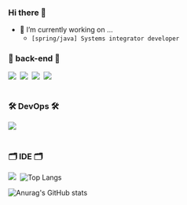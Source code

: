 ### Hi there 👋

- 🔭 I’m currently working on ...
  - ```[spring/java] Systems integrator developer```
 
<h3 align="left"> 👀 back-end 👀 </h3>
<div align="left">
  <img src="https://img.shields.io/badge/spring%20boot-008000.svg?style=for-the-badge/>&nbsp
  <img src="https://img.shields.io/badge/spring%20security-008000.svg?style=for-the-badge/>&nbsp
  <img src="https://img.shields.io/badge/spring%20data%20jpa-008000.svg?style=for-the-badge/>&nbsp
  <img src="https://img.shields.io/badge/jsp-9999.svg?style=for-the-badge"/>&nbsp
  <img src="https://img.shields.io/badge/thymeleaf-9999.svg?style=for-the-badge"/>&nbsp
  <img src="https://img.shields.io/badge/restful%20api-9999.svg?style=for-the-badge"/>&nbsp
</div>

<br>

<h3 align="left"> 🛠 DevOps 🛠 </h3>
<div align="left">
  <img src="https://img.shields.io/badge/docker-0000ff.svg?style=for-the-badge/>&nbsp
  <img src="https://img.shields.io/badge/git-ff0000.svg?style=for-the-badge/>&nbsp
</div>

<br>

<h3 align="left"> 🗂 IDE 🗂 </h3>
<div align="left">
  <img src="https://img.shields.io/badge/eclipse-999999.svg?style=for-the-badge/>&nbsp
  <img src="https://img.shields.io/badge/visual%20studio%20code-999999.svg?style=for-the-badge/>&nbsp
  <img src="https://img.shields.io/badge/IntelliJ-999999.svg?style=for-the-badge/>&nbsp
</div>


![Top Langs](https://github-readme-stats.vercel.app/api/top-langs/?username=AngryPig123&layout=compact)

![Anurag's GitHub stats](https://github-readme-stats.vercel.app/api?username=AngryPig123&show_icons=true&theme=radical)

